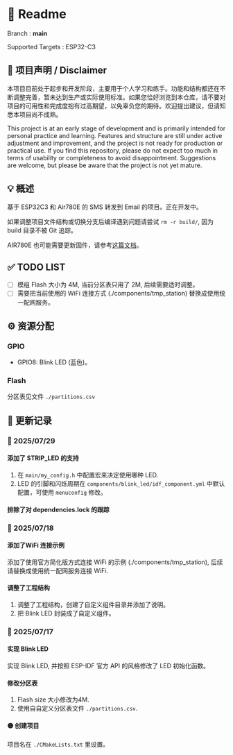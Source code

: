 # 📖 Readme

Branch : **main**

Supported Targets : ESP32-C3

## 🚧 项目声明 / Disclaimer

本项目目前处于起步和开发阶段，主要用于个人学习和练手。功能和结构都还在不断调整完善，暂未达到生产或实际使用标准。如果您恰好浏览到本仓库，请不要对项目的可用性和完成度抱有过高期望，以免辜负您的期待。欢迎提出建议，但请知悉本项目尚不成熟。

This project is at an early stage of development and is primarily intended for personal practice and learning. Features and structure are still under active adjustment and improvement, and the project is not ready for production or practical use. If you find this repository, please do not expect too much in terms of usability or completeness to avoid disappointment. Suggestions are welcome, but please be aware that the project is not yet mature.

## 💡 概述

基于 ESP32C3 和 Air780E 的 SMS 转发到 Email 的项目。正在开发中。

如果调整项目文件结构或切换分支后编译遇到问题请尝试 `rm -r build/`, 因为 build 目录不被 Git 追踪。

AIR780E 也可能需要更新固件，请参考[这篇文档](./assets/air780ex/readme.md)。

## ✅ TODO LIST

- [ ] 模组 Flash 大小为 4M, 当前分区表只用了 2M, 后续需要适时调整。
- [ ] 需要把当前使用的 WiFi 连接方式 (./components/tmp_station) 替换成使用统一配网服务。

## ⚙️ 资源分配

### GPIO

- GPIO8: Blink LED (蓝色)。

### Flash

分区表见文件 `./partitions.csv`

## 📅 更新记录

### 📝 2025/07/29

#### 添加了 STRIP_LED 的支持

1. 在 `main/my_config.h` 中配置宏来决定使用哪种 LED.
2. LED 的引脚和闪烁周期在 `components/blink_led/idf_component.yml` 中默认配置，可使用 `menuconfig` 修改。

#### 排除了对 dependencies.lock 的跟踪

### 📝 2025/07/18

#### 添加了WiFi 连接示例

添加了使用官方简化版方式连接 WiFi 的示例 (./components/tmp_station), 后续请替换成使用统一配网服务连接 WiFi.

#### 调整了工程结构

1. 调整了工程结构，创建了自定义组件目录并添加了说明。
2. 把 Blink LED 封装成了自定义组件。

### 📝 2025/07/17

#### 实现 Blink LED

实现 Blink LED, 并按照 ESP-IDF 官方 API 的风格修改了 LED 初始化函数。

#### 修改分区表

1. Flash size 大小修改为4M.
2. 使用自自定义分区表文件 `./partitions.csv`.

#### 🟡 创建项目

项目名在 `./CMakeLists.txt` 里设置。
